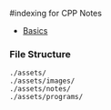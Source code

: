 #indexing for CPP Notes

- [Basics](./assets/notes/basics.md)


### File Structure
```
./assets/
./assets/images/
./assets/notes/
./assets/programs/
```
